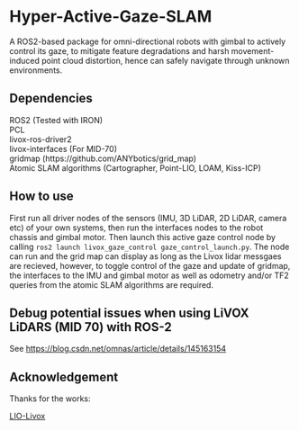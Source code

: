 # Hyper-Active-Gaze-SLAM

A ROS2-based package for omni-directional robots with gimbal to actively control its gaze, to mitigate feature degradations and harsh movement-induced point cloud distortion, hence can safely navigate through unknown environments.

## Dependencies

<p>ROS2 (Tested with IRON)
<br>PCL
<br>livox-ros-driver2
<br>livox-interfaces (For MID-70)
<br>gridmap (https://github.com/ANYbotics/grid_map)
<br>Atomic SLAM algorithms (Cartographer, Point-LIO, LOAM, Kiss-ICP)</p>

## How to use
First run all driver nodes of the sensors (IMU, 3D LiDAR, 2D LiDAR, camera etc) of your own systems, then run the interfaces nodes to the robot chassis and gimbal motor. Then launch this active gaze control node by calling `ros2 launch livox_gaze_control gaze_control_launch.py`. The node can run and the grid map can display as long as the Livox lidar messgaes are recieved, however, to toggle control of the gaze and update of gridmap, the interfaces to the IMU and gimbal motor as well as odometry and/or TF2 queries from the atomic SLAM algorithms are required.

## Debug potential issues when using LiVOX LiDARS (MID 70) with ROS-2
See https://blog.csdn.net/omnas/article/details/145163154

## Acknowledgement

Thanks for the works:  

[LIO-Livox](https://github.com/Olive-Wang/Lio-Livox-noted)
